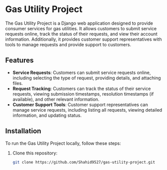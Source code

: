 # Gas Utility Project

The Gas Utility Project is a Django web application designed to provide consumer services for gas utilities. It allows customers to submit service requests online, track the status of their requests, and view their account information. Additionally, it provides customer support representatives with tools to manage requests and provide support to customers.

## Features

- **Service Requests**: Customers can submit service requests online, including selecting the type of request, providing details, and attaching files.
- **Request Tracking**: Customers can track the status of their service requests, viewing submission timestamps, resolution timestamps (if available), and other relevant information.
- **Customer Support Tools**: Customer support representatives can manage service requests, including listing all requests, viewing detailed information, and updating status.

## Installation

To run the Gas Utility Project locally, follow these steps:

1. Clone this repository:

   ```bash
   git clone https://github.com/Shahid9527/gas-utility-project.git


